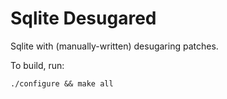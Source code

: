 # Sqlite Desugared

Sqlite with (manually-written) desugaring patches.

To build, run:
```
./configure && make all
```